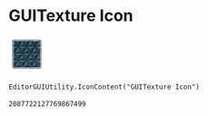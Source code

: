 # GUITexture Icon
![](/img/GUITexture%20Icon.png)

``` CSharp
EditorGUIUtility.IconContent("GUITexture Icon")
```
```
2087722127769867499
```
